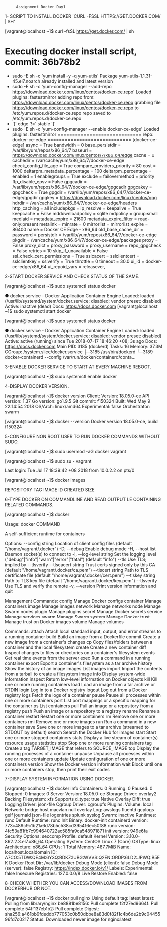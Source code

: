          Assignment Docker Day1





1- SCRIPT TO INSTALL DOCKER 'CURL -FSSL HTTPS://GET.DOCKER.COM/ | SH' 



[vagrant@localhost ~]$ curl -fsSL https://get.docker.com/ | sh




# Executing docker install script, commit: 36b78b2
+ sudo -E sh -c 'yum install -y -q yum-utils'
Package yum-utils-1.1.31-45.el7.noarch already installed and latest version
+ sudo -E sh -c 'yum-config-manager --add-repo https://download.docker.com/linux/centos/docker-ce.repo'
Loaded plugins: fastestmirror
adding repo from: https://download.docker.com/linux/centos/docker-ce.repo
grabbing file https://download.docker.com/linux/centos/docker-ce.repo to /etc/yum.repos.d/docker-ce.repo
repo saved to /etc/yum.repos.d/docker-ce.repo
+ '[' edge '!=' stable ']'
+ sudo -E sh -c 'yum-config-manager --enable docker-ce-edge'
Loaded plugins: fastestmirror
============================= repo: docker-ce-edge =============================
[docker-ce-edge]
async = True
bandwidth = 0
base_persistdir = /var/lib/yum/repos/x86_64/7
baseurl = https://download.docker.com/linux/centos/7/x86_64/edge
cache = 0
cachedir = /var/cache/yum/x86_64/7/docker-ce-edge
check_config_file_age = True
compare_providers_priority = 80
cost = 1000
deltarpm_metadata_percentage = 100
deltarpm_percentage = 
enabled = 1
enablegroups = True
exclude = 
failovermethod = priority
ftp_disable_epsv = False
gpgcadir = /var/lib/yum/repos/x86_64/7/docker-ce-edge/gpgcadir
gpgcakey = 
gpgcheck = True
gpgdir = /var/lib/yum/repos/x86_64/7/docker-ce-edge/gpgdir
gpgkey = https://download.docker.com/linux/centos/gpg
hdrdir = /var/cache/yum/x86_64/7/docker-ce-edge/headers
http_caching = all
includepkgs = 
ip_resolve = 
keepalive = True
keepcache = False
mddownloadpolicy = sqlite
mdpolicy = group:small
mediaid = 
metadata_expire = 21600
metadata_expire_filter = read-only:present
metalink = 
minrate = 0
mirrorlist = 
mirrorlist_expire = 86400
name = Docker CE Edge - x86_64
old_base_cache_dir = 
password = 
persistdir = /var/lib/yum/repos/x86_64/7/docker-ce-edge
pkgdir = /var/cache/yum/x86_64/7/docker-ce-edge/packages
proxy = False
proxy_dict = 
proxy_password = 
proxy_username = 
repo_gpgcheck = False
retries = 10
skip_if_unavailable = False
ssl_check_cert_permissions = True
sslcacert = 
sslclientcert = 
sslclientkey = 
sslverify = True
throttle = 0
timeout = 30.0
ui_id = docker-ce-edge/x86_64
ui_repoid_vars = releasever,




2-START DOCKER SERVICE AND CHECK STATUS OF THE SAME.


[vagrant@localhost ~]$ sudo systemctl status docker 



● docker.service - Docker Application Container Engine
   Loaded: loaded (/usr/lib/systemd/system/docker.service; disabled; vendor preset: disabled)
   Active: inactive (dead)
     Docs: https://docs.docker.com
[vagrant@localhost ~]$ sudo systemctl start docker 



[vagrant@localhost ~]$ sudo systemctl status docker



● docker.service - Docker Application Container Engine
   Loaded: loaded (/usr/lib/systemd/system/docker.service; disabled; vendor preset: disabled)
   Active: active (running) since Tue 2018-07-17 18:46:20 +08; 3s ago
     Docs: https://docs.docker.com
 Main PID: 3185 (dockerd)
    Tasks: 16
   Memory: 37.3M
   CGroup: /system.slice/docker.service
           ├─3185 /usr/bin/dockerd
           └─3189 docker-containerd --config /var/run/docker/containerd/conta...


3-ENABLE DOCKER SERVICE TO START AT EVERY MACHINE REBOOT.

[vagrant@localhost ~]$ sudo systemctl enable docker



4-DISPLAY DOCKER VERSION.

[vagrant@localhost ~]$ docker version
Client:
 Version:      18.05.0-ce
 API version:  1.37
 Go version:   go1.9.5
 Git commit:   f150324
 Built:        Wed May  9 22:14:54 2018
 OS/Arch:      linux/amd64
 Experimental: false
 Orchestrator: swarm

[vagrant@localhost ~]$ docker --version
Docker version 18.05.0-ce, build f150324




5-CONFIGURE NON ROOT USER TO RUN DOCKER COMMANDS WITHOUT SUDO.

[vagrant@localhost ~]$ sudo usermod -aG docker vagrant



[vagrant@localhost ~]$ sudo su - vagrant

Last login: Tue Jul 17 18:39:42 +08 2018 from 10.0.2.2 on pts/0





[vagrant@localhost ~]$ docker images

REPOSITORY          TAG                 IMAGE ID            CREATED             SIZE




6-TYPE DOCKER ON COMMANDLINE AND READ OUTPUT I.E CONTAINING RELATED COMMANDS.


[vagrant@localhost ~]$ docker

Usage:	docker COMMAND

A self-sufficient runtime for containers

Options:
      --config string      Location of client config files (default "/home/vagrant/.docker")
  -D, --debug              Enable debug mode
  -H, --host list          Daemon socket(s) to connect to
  -l, --log-level string   Set the logging level ("debug"|"info"|"warn"|"error"|"fatal") (default "info")
      --tls                Use TLS; implied by --tlsverify
      --tlscacert string   Trust certs signed only by this CA (default "/home/vagrant/.docker/ca.pem")
      --tlscert string     Path to TLS certificate file (default "/home/vagrant/.docker/cert.pem")
      --tlskey string      Path to TLS key file (default "/home/vagrant/.docker/key.pem")
      --tlsverify          Use TLS and verify the remote
  -v, --version            Print version information and quit

Management Commands:
  config      Manage Docker configs
  container   Manage containers
  image       Manage images
  network     Manage networks
  node        Manage Swarm nodes
  plugin      Manage plugins
  secret      Manage Docker secrets
  service     Manage services
  swarm       Manage Swarm
  system      Manage Docker
  trust       Manage trust on Docker images
  volume      Manage volumes

Commands:
  attach      Attach local standard input, output, and error streams to a running container
  build       Build an image from a Dockerfile
  commit      Create a new image from a container's changes
  cp          Copy files/folders between a container and the local filesystem
  create      Create a new container
  diff        Inspect changes to files or directories on a container's filesystem
  events      Get real time events from the server
  exec        Run a command in a running container
  export      Export a container's filesystem as a tar archive
  history     Show the history of an image
  images      List images
  import      Import the contents from a tarball to create a filesystem image
  info        Display system-wide information
  inspect     Return low-level information on Docker objects
  kill        Kill one or more running containers
  load        Load an image from a tar archive or STDIN
  login       Log in to a Docker registry
  logout      Log out from a Docker registry
  logs        Fetch the logs of a container
  pause       Pause all processes within one or more containers
  port        List port mappings or a specific mapping for the container
  ps          List containers
  pull        Pull an image or a repository from a registry
  push        Push an image or a repository to a registry
  rename      Rename a container
  restart     Restart one or more containers
  rm          Remove one or more containers
  rmi         Remove one or more images
  run         Run a command in a new container
  save        Save one or more images to a tar archive (streamed to STDOUT by default)
  search      Search the Docker Hub for images
  start       Start one or more stopped containers
  stats       Display a live stream of container(s) resource usage statistics
  stop        Stop one or more running containers
  tag         Create a tag TARGET_IMAGE that refers to SOURCE_IMAGE
  top         Display the running processes of a container
  unpause     Unpause all processes within one or more containers
  update      Update configuration of one or more containers
  version     Show the Docker version information
  wait        Block until one or more containers stop, then print their exit codes




7-DISPLAY SYSTEM INFORMATION USING DOCKER.


[vagrant@localhost ~]$ docker info 
Containers: 0
 Running: 0
 Paused: 0
 Stopped: 0
Images: 0
Server Version: 18.05.0-ce
Storage Driver: overlay2
 Backing Filesystem: xfs
 Supports d_type: true
 Native Overlay Diff: true
Logging Driver: json-file
Cgroup Driver: cgroupfs
Plugins:
 Volume: local
 Network: bridge host macvlan null overlay
 Log: awslogs fluentd gcplogs gelf journald json-file logentries splunk syslog
Swarm: inactive
Runtimes: runc
Default Runtime: runc
Init Binary: docker-init
containerd version: 773c489c9c1b21a6d78b5c538cd395416ec50f88
runc version: 4fc53a81fb7c994640722ac585fa9ca548971871
init version: 949e6fa
Security Options:
 seccomp
  Profile: default
Kernel Version: 3.10.0-862.2.3.el7.x86_64
Operating System: CentOS Linux 7 (Core)
OSType: linux
Architecture: x86_64
CPUs: 1
Total Memory: 487.7MiB
Name: localhost.localdomain
ID: A7CO:5TDW:QE4M:6Y3Q:BDKZ:IUBG:WVVS:Q2EN:ORDP:6LD2:JPWQ:B5EK
Docker Root Dir: /var/lib/docker
Debug Mode (client): false
Debug Mode (server): false
Registry: https://index.docker.io/v1/
Labels:
Experimental: false
Insecure Registries:
 127.0.0.0/8
Live Restore Enabled: false




8-CHECK WHETHER YOU CAN ACCESS/DOWNLOAD IMAGES FROM DOCKERHUB OR NOT.


[vagrant@localhost ~]$ docker pull nginx
Using default tag: latest
latest: Pulling from library/nginx
be8881be8156: Pull complete 
f2f27ed9664f: Pull complete 
54ff137eb1b2: Pull complete 
Digest: sha256:a461bb9fdeddb777053c0b50dbbe8a83d0f82f1c4b6de2b9c0445596fd7c0217
Status: Downloaded newer image for nginx:latest




